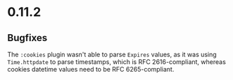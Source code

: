 # 0.11.2

## Bugfixes

The `:cookies` plugin wasn't able to parse `Expires` values, as it was using `Time.httpdate` to parse timestamps, which is RFC 2616-compliant, whereas cookies datetime values need to be RFC 6265-compliant.